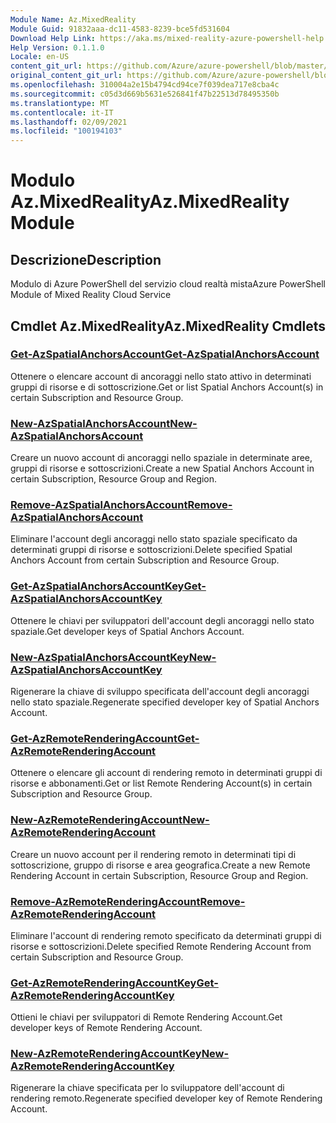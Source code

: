 ```yaml
---
Module Name: Az.MixedReality
Module Guid: 91832aaa-dc11-4583-8239-bce5fd531604
Download Help Link: https://aka.ms/mixed-reality-azure-powershell-help
Help Version: 0.1.1.0
Locale: en-US
content_git_url: https://github.com/Azure/azure-powershell/blob/master/src/MixedReality/MixedReality/help/Az.MixedReality.md
original_content_git_url: https://github.com/Azure/azure-powershell/blob/master/src/MixedReality/MixedReality/help/Az.MixedReality.md
ms.openlocfilehash: 310004a2e15b4794cd94ce7f039dea717e8cba4c
ms.sourcegitcommit: c05d3d669b5631e526841f47b22513d78495350b
ms.translationtype: MT
ms.contentlocale: it-IT
ms.lasthandoff: 02/09/2021
ms.locfileid: "100194103"
---
```

# <span data-ttu-id="5f951-101">Modulo Az.MixedReality</span><span class="sxs-lookup"><span data-stu-id="5f951-101">Az.MixedReality Module</span></span>
## <span data-ttu-id="5f951-102">Descrizione</span><span class="sxs-lookup"><span data-stu-id="5f951-102">Description</span></span>
<span data-ttu-id="5f951-103">Modulo di Azure PowerShell del servizio cloud realtà mista</span><span class="sxs-lookup"><span data-stu-id="5f951-103">Azure PowerShell Module of Mixed Reality Cloud Service</span></span>

## <span data-ttu-id="5f951-104">Cmdlet Az.MixedReality</span><span class="sxs-lookup"><span data-stu-id="5f951-104">Az.MixedReality Cmdlets</span></span>
### [<span data-ttu-id="5f951-105">Get-AzSpatialAnchorsAccount</span><span class="sxs-lookup"><span data-stu-id="5f951-105">Get-AzSpatialAnchorsAccount</span></span>](Get-AzSpatialAnchorsAccount.md)
<span data-ttu-id="5f951-106">Ottenere o elencare account di ancoraggi nello stato attivo in determinati gruppi di risorse e di sottoscrizione.</span><span class="sxs-lookup"><span data-stu-id="5f951-106">Get or list Spatial Anchors Account(s) in certain Subscription and Resource Group.</span></span>

### [<span data-ttu-id="5f951-107">New-AzSpatialAnchorsAccount</span><span class="sxs-lookup"><span data-stu-id="5f951-107">New-AzSpatialAnchorsAccount</span></span>](New-AzSpatialAnchorsAccount.md)
<span data-ttu-id="5f951-108">Creare un nuovo account di ancoraggi nello spaziale in determinate aree, gruppi di risorse e sottoscrizioni.</span><span class="sxs-lookup"><span data-stu-id="5f951-108">Create a new Spatial Anchors Account in certain Subscription, Resource Group and Region.</span></span>

### [<span data-ttu-id="5f951-109">Remove-AzSpatialAnchorsAccount</span><span class="sxs-lookup"><span data-stu-id="5f951-109">Remove-AzSpatialAnchorsAccount</span></span>](Remove-AzSpatialAnchorsAccount.md)
<span data-ttu-id="5f951-110">Eliminare l'account degli ancoraggi nello stato spaziale specificato da determinati gruppi di risorse e sottoscrizioni.</span><span class="sxs-lookup"><span data-stu-id="5f951-110">Delete specified Spatial Anchors Account from certain Subscription and Resource Group.</span></span>

### [<span data-ttu-id="5f951-111">Get-AzSpatialAnchorsAccountKey</span><span class="sxs-lookup"><span data-stu-id="5f951-111">Get-AzSpatialAnchorsAccountKey</span></span>](Get-AzSpatialAnchorsAccountKey.md)
<span data-ttu-id="5f951-112">Ottenere le chiavi per sviluppatori dell'account degli ancoraggi nello stato spaziale.</span><span class="sxs-lookup"><span data-stu-id="5f951-112">Get developer keys of Spatial Anchors Account.</span></span>

### [<span data-ttu-id="5f951-113">New-AzSpatialAnchorsAccountKey</span><span class="sxs-lookup"><span data-stu-id="5f951-113">New-AzSpatialAnchorsAccountKey</span></span>](New-AzSpatialAnchorsAccountKey.md)
<span data-ttu-id="5f951-114">Rigenerare la chiave di sviluppo specificata dell'account degli ancoraggi nello stato spaziale.</span><span class="sxs-lookup"><span data-stu-id="5f951-114">Regenerate specified developer key of Spatial Anchors Account.</span></span>

### [<span data-ttu-id="5f951-115">Get-AzRemoteRenderingAccount</span><span class="sxs-lookup"><span data-stu-id="5f951-115">Get-AzRemoteRenderingAccount</span></span>](Get-AzRemoteRenderingAccount.md)
<span data-ttu-id="5f951-116">Ottenere o elencare gli account di rendering remoto in determinati gruppi di risorse e abbonamenti.</span><span class="sxs-lookup"><span data-stu-id="5f951-116">Get or list Remote Rendering Account(s) in certain Subscription and Resource Group.</span></span>

### [<span data-ttu-id="5f951-117">New-AzRemoteRenderingAccount</span><span class="sxs-lookup"><span data-stu-id="5f951-117">New-AzRemoteRenderingAccount</span></span>](New-AzRemoteRenderingAccount.md)
<span data-ttu-id="5f951-118">Creare un nuovo account per il rendering remoto in determinati tipi di sottoscrizione, gruppo di risorse e area geografica.</span><span class="sxs-lookup"><span data-stu-id="5f951-118">Create a new Remote Rendering Account in certain Subscription, Resource Group and Region.</span></span>

### [<span data-ttu-id="5f951-119">Remove-AzRemoteRenderingAccount</span><span class="sxs-lookup"><span data-stu-id="5f951-119">Remove-AzRemoteRenderingAccount</span></span>](Remove-AzRemoteRenderingAccount.md)
<span data-ttu-id="5f951-120">Eliminare l'account di rendering remoto specificato da determinati gruppi di risorse e sottoscrizioni.</span><span class="sxs-lookup"><span data-stu-id="5f951-120">Delete specified Remote Rendering Account from certain Subscription and Resource Group.</span></span>

### [<span data-ttu-id="5f951-121">Get-AzRemoteRenderingAccountKey</span><span class="sxs-lookup"><span data-stu-id="5f951-121">Get-AzRemoteRenderingAccountKey</span></span>](Get-AzRemoteRenderingAccountKey.md)
<span data-ttu-id="5f951-122">Ottieni le chiavi per sviluppatori di Remote Rendering Account.</span><span class="sxs-lookup"><span data-stu-id="5f951-122">Get developer keys of Remote Rendering Account.</span></span>

### [<span data-ttu-id="5f951-123">New-AzRemoteRenderingAccountKey</span><span class="sxs-lookup"><span data-stu-id="5f951-123">New-AzRemoteRenderingAccountKey</span></span>](New-AzRemoteRenderingAccountKey.md)
<span data-ttu-id="5f951-124">Rigenerare la chiave specificata per lo sviluppatore dell'account di rendering remoto.</span><span class="sxs-lookup"><span data-stu-id="5f951-124">Regenerate specified developer key of Remote Rendering Account.</span></span>